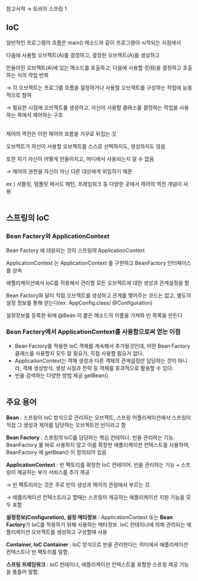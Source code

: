 참고서적 → 토비의 스프링 1

## IoC

일반적인 프로그램의 흐름은 main() 메소드와 같이 프로그램이 시작되는 지점에서

다음에 사용할 오브젝트(A)를 결정하고, 결정한 오브젝트(A)를 생성하고

만들어진 오브젝트(A)에 있는 메소드를 호출하고, 다음에 사용할 것(B)을 결정하고 호출 하는 식의 작업 반복

→ 각 오브젝트는 프로그램 흐름을 결정하거나 사용할 오브젝트를 구성하는 작업에 능동적으로 참여

→ 필요한 시점에 오브젝트를 생성하고, 자신이 사용할 클래스를 결정하는 작업을 사용하는 쪽에서 제어하는 구조<br><br>

제어의 역전은 이런 제어의 흐름을 거꾸로 뒤집는 것

오브젝트가 자신이 사용할 오브젝트를 스스로 선택하지도, 생성하지도 않음

또한 자기 자신이 어떻게 만들어지고, 어디에서 사용되는지 알 수 없음

→ 제어의 권한을 자신이 아닌 다른 대상에게 위임하기 때문

ex )  서블릿, 템플릿 메서드 패턴, 프레임워크 등 다양한 곳에서 제어의 역전 개념이 사용<br><br>

## 스프링의 IoC

### Bean Factory**와** ApplicationContext

Bean Factory 에 대응되는 것이 스프링의 ApplicationContext

ApplicationContext 는 ApplicationContext 를 구현하고 BeanFactory 인터페이스를 상속

애플리케이션에서 IoC를 적용해서 관리할 모든 오브젝트에 대한 생성과 관계설정을 함

Bean Factory와 달리 직접 오브젝트를 생성하고 관계를 맺어주는 코드는 없고, 별도의 설정 정보를 통해 얻는다(ex. AppConfig.class/ @Configuration)

설정정보를 등록한 뒤에 @Bean 이 붙은 메소드의 이름을 가져와 빈 목록을 만든다

### Bean Factory에서 ApplicationContext를 사용함으로써 얻는 이점

- Bean Factory를 적용한 IoC 객체를 계속해서 추가될것인데, 어떤 Bean Factory 클래스를 사용할지 모두 알 필요가, 직접 사용할 필요가 없다.
- ApplicationContext는 객체 생성과 다른 객체의 관계설정만 담당하는 것이 아니라, 객체 생성방식, 생성 시점과 전략 등 객체를 효과적으로 활용할 수 있다.
- 빈을 검색하는 다양한 방법 제공 getBean()<br><br>

## 주요 용어

**Bean** : 스프링이 IoC 방식으로 관리하는 오브젝트, 스프링 어플리케이션에서 스프링이 직접 그 생성과 제어를 담당하는 오브젝트만 빈이라고 함

**Bean Factory** : 스프링의 IoC를 담당하는 핵심 컨테이너. 빈을 관리하는 기능. BeanFactory 를 바로 사용하지 않고 이를 확장한 애플리케이션 컨텍스트를 사용하며, BeanFactory 에 getBean() 이 정의되어 있음

**ApplicationContext** : 빈 팩토리를 확장한 IoC 컨테이어. 빈을 관리하는 기능 + 스프링이 제공하는 부가 서비스를 추가 제공

→ 빈 팩토리라는 것은 주로 빈의 생성과 제어의 관점에서 부르는 것. 

→ 애플리케이션 컨텍스트라고 할때는 스프링이 제공하는 애플리케이션 지원 기능을 모두 포함

**설정정보(Configuration), 설정 메타정보** : ApplicationContext 또는 **Bean Factory**가 IoC를 적용하기 위해 사용하는 메타정보. IoC 컨테이너에 의해 관리되는 애플리케이션 오브젝트를 생성하고 구성할때 사용

**Container, IoC Container** : IoC 방식으로 빈을 관리한다는 의미에서 애플리케이션 컨텍스트나 빈 팩토리를 말함.

**스프링 프레임워크** :  IoC 컨테이너, 애플리케이션 컨택스트를 포함한 스프링 제공 기능을 통틀어 말함.
